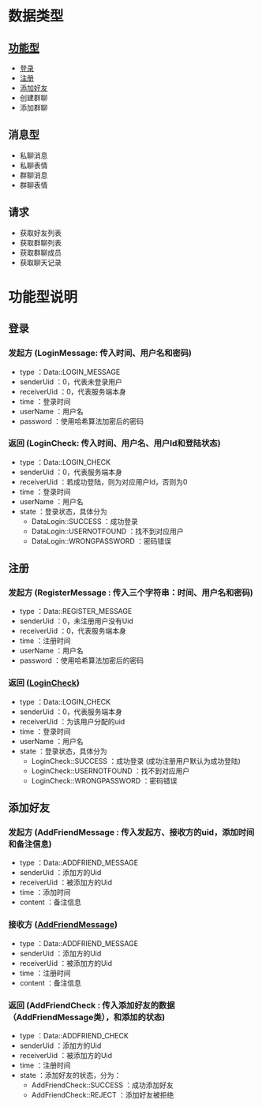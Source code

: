 # 数据类型
## [功能型](#功能型说明)
+ [登录](#登录)
+ [注册](#注册)
+ [添加好友](#添加好友)
+ 创建群聊
+ 添加群聊

## 消息型
+ 私聊消息
+ 私聊表情
+ 群聊消息
+ 群聊表情

## 请求
+ 获取好友列表
+ 获取群聊列表
+ 获取群聊成员
+ 获取聊天记录


# 功能型说明
## 登录
### 发起方 (LoginMessage: 传入时间、用户名和密码)
+ type          ：Data::LOGIN_MESSAGE
+ senderUid     ：0，代表未登录用户
+ receiverUid   ：0，代表服务端本身
+ time          ：登录时间
+ userName      ：用户名
+ password      ：使用哈希算法加密后的密码

### 返回 (LoginCheck: 传入时间、用户名、用户Id和登陆状态)
+ type          ：Data::LOGIN_CHECK
+ senderUid     ：0，代表服务端本身
+ receiverUid   ：若成功登陆，则为对应用户Id，否则为0
+ time          ：登录时间
+ userName      ：用户名
+ state         ：登录状态，具体分为
    + DataLogin::SUCCESS ：成功登录
    + DataLogin::USERNOTFOUND ：找不到对应用户
    + DataLogin::WRONGPASSWORD ：密码错误

## 注册
### 发起方 (RegisterMessage : 传入三个字符串：时间、用户名和密码)
+ type          ：Data::REGISTER_MESSAGE
+ senderUid     ：0，未注册用户没有Uid
+ receiverUid   ：0，代表服务端本身
+ time          ：注册时间
+ userName      ：用户名
+ password      ：使用哈希算法加密后的密码

### 返回 ([LoginCheck](#返回-logincheck-传入时间用户名用户id和登陆状态))
+ type          ：Data::LOGIN_CHECK
+ senderUid     ：0，代表服务端本身
+ receiverUid   ：为该用户分配的uid
+ time          ：登录时间
+ userName      ：用户名
+ state         ：登录状态，具体分为
    + LoginCheck::SUCCESS ：成功登录 (成功注册用户默认为成功登陆)
    + LoginCheck::USERNOTFOUND ：找不到对应用户
    + LoginCheck::WRONGPASSWORD ：密码错误


## 添加好友
### 发起方 (AddFriendMessage : 传入发起方、接收方的uid，添加时间和备注信息)
+ type          ：Data::ADDFRIEND_MESSAGE
+ senderUid     ：添加方的Uid
+ receiverUid   ：被添加方的Uid
+ time          ：添加时间
+ content       ：备注信息
### 接收方 ([AddFriendMessage](#发起方-addfriendmessage--传入发起方接收方的uid添加时间和备注信息))
+ type          ：Data::ADDFRIEND_MESSAGE
+ senderUid     ：添加方的Uid
+ receiverUid   ：被添加方的Uid
+ time          ：注册时间
+ content       ：备注信息

### 返回 (AddFriendCheck : 传入添加好友的数据（AddFriendMessage类），和添加的状态)
+ type          ：Data::ADDFRIEND_CHECK
+ senderUid     ：添加方的Uid
+ receiverUid   ：被添加方的Uid
+ time          ：注册时间
+ state         ：添加好友的状态，分为：
    + AddFriendCheck::SUCCESS ：成功添加好友
    + AddFriendCheck::REJECT ：添加好友被拒绝